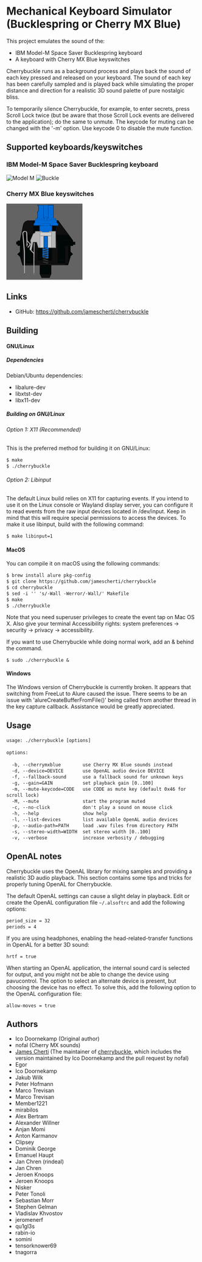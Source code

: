 # Mechanical Keyboard Simulator (Bucklespring or Cherry MX Blue)

This project emulates the sound of the:
- IBM Model-M Space Saver Bucklespring keyboard
- A keyboard with Cherry MX Blue keyswitches

Cherrybuckle runs as a background process and plays back the sound of each key pressed and released on your keyboard. The sound of each key has been carefully sampled and is played back while simulating the proper distance and direction for a realistic 3D sound palette of pure nostalgic bliss.

To temporarily silence Cherrybuckle, for example, to enter secrets, press Scroll Lock twice (but be aware that those Scroll Lock events are delivered to the application); do the same to unmute. The keycode for muting can be changed with the '-m' option. Use keycode 0 to disable the mute function.

## Supported keyboards/keyswitches

### IBM Model-M Space Saver Bucklespring keyboard

![Model M](img/model-m.jpg)
![Buckle](img/buckle.gif)

### Cherry MX Blue keyswitches

![Cherry MX Blue](img/cherrymxblue.gif)

## Links
- GitHub: https://github.com/jamescherti/cherrybuckle

## Building

#### GNU/Linux

##### Dependencies

Debian/Ubuntu dependencies:
- libalure-dev
- libxtst-dev
- libx11-dev

##### Building on GNU/Linux

###### Option 1: X11 (Recommended)

This is the preferred method for building it on GNU/Linux:

```
$ make
$ ./cherrybuckle
```

###### Option 2: Libinput

The default Linux build relies on X11 for capturing events. If you intend to use it on the Linux console or Wayland display server, you can configure it to read events from the raw input devices located in /dev/input. Keep in mind that this will require special permissions to access the devices. To make it use libinput, build with the following command:

```
$ make libinput=1
```

#### MacOS

You can compile it on macOS using the following commands:

```
$ brew install alure pkg-config
$ git clone https://github.com/jamescherti/cherrybuckle
$ cd cherrybuckle
$ sed -i '' 's/-Wall -Werror/-Wall/' Makefile
$ make
$ ./cherrybuckle
```

Note that you need superuser privileges to create the event tap on Mac OS X. Also give your terminal Accessibility rights: system preferences -> security -> privacy -> accessibility.

If you want to use Cherrybuckle while doing normal work, add an & behind the command.
```
$ sudo ./cherrybuckle &
```

#### Windows

The Windows version of Cherrybuckle is currently broken. It appears that switching from FreeLut to Alure caused the issue. There seems to be an issue with 'alureCreateBufferFromFile()' being called from another thread in the key capture callback. Assistance would be greatly appreciated.

Usage
-----

````
usage: ./cherrybuckle [options]

options:

  -b, --cherrymxblue        use Cherry MX Blue sounds instead
  -d, --device=DEVICE       use OpenAL audio device DEVICE
  -f, --fallback-sound      use a fallback sound for unknown keys
  -g, --gain=GAIN           set playback gain [0..100]
  -m, --mute-keycode=CODE   use CODE as mute key (default 0x46 for scroll lock)
  -M, --mute                start the program muted
  -c, --no-click            don't play a sound on mouse click
  -h, --help                show help
  -l, --list-devices        list available OpenAL audio devices
  -p, --audio-path=PATH     load .wav files from directory PATH
  -s, --stereo-width=WIDTH  set stereo width [0..100]
  -v, --verbose             increase verbosity / debugging
````

OpenAL notes
------------

Cherrybuckle uses the OpenAL library for mixing samples and providing a realistic 3D audio playback. This section contains some tips and tricks for properly tuning OpenAL for Cherrybuckle.

The default OpenAL settings can cause a slight delay in playback. Edit or create the OpenAL configuration file `~/.alsoftrc` and add the following options:
 ````
 period_size = 32
 periods = 4
 ````

If you are using headphones, enabling the head-related-transfer functions in OpenAL for a better 3D sound:
 ````
 hrtf = true
 ````

When starting an OpenAL application, the internal sound card is selected for output, and you might not be able to change the device using pavucontrol. The option to select an alternate device is present, but choosing the device has no effect. To solve this, add the following option to the OpenAL configuration file:
 ````
 allow-moves = true
 ````

Authors
------------
- Ico Doornekamp (Original author)
- nofal (Cherry MX sounds)
- [James Cherti](https://www.jamescherti.com/) (The maintainer of [cherrybuckle](https://github.com/jamescherti/cherrybuckle), which includes the version maintained by Ico Doornekamp and the pull request by nofal)
- Egor
- Ico Doornekamp
- Jakub Wilk
- Peter Hofmann
- Marco Trevisan
- Marco Trevisan
- Member1221
- mirabilos
- Alex Bertram
- Alexander Willner
- Anjan Momi
- Anton Karmanov
- Clipsey
- Dominik George
- Emanuel Haupt
- Jan Chren (rindeal)
- Jan Chren
- Jeroen Knoops
- Jeroen Knoops
- Nisker
- Peter Tonoli
- Sebastian Morr
- Stephen Gelman
- Vladislav Khvostov
- jeromenerf
- qu1gl3s
- rabin-io
- somini
- tensorknower69
- tnagorra
